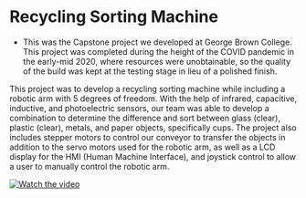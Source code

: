 # Recycling Sorting Machine

- This was the Capstone project we developed at George Brown College.
This project was completed during the height of the COVID pandemic in the early-mid 2020, where resources were unobtainable, so the quality of the build was kept at the testing stage in lieu of a polished finish.

This project was to develop a recycling sorting machine while including a robotic arm with 5 degrees of freedom.
With the help of infrared, capacitive, inductive, and photoelectric sensors, our team was able to develop a combination to determine the difference and sort between glass (clear), plastic (clear), metals, and paper objects, specifically cups.
The project also includes stepper motors to control our conveyor to transfer the objects in addition to the servo motors used for the robotic arm, as well as a LCD display for the HMI (Human Machine Interface), and joystick control to allow a user to manually control the robotic arm.

[![Watch the video](https://img.youtube.com/vi/)](https://www.youtube.com/watch?v=9twqcwSKyeY)
